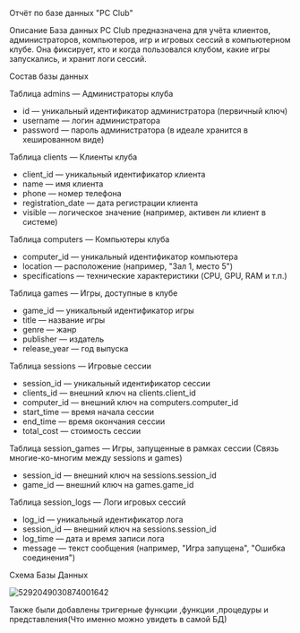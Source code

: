  Отчёт по базе данных "PC Club"

 Описание
База данных PC Club предназначена для учёта клиентов, администраторов, компьютеров, игр и игровых сессий в компьютерном клубе. Она фиксирует, кто и когда пользовался клубом, какие игры запускались, и хранит логи сессий.

 Состав базы данных

 Таблица admins — Администраторы клуба
- id — уникальный идентификатор администратора (первичный ключ)
- username — логин администратора
- password — пароль администратора (в идеале хранится в хешированном виде)



 Таблица clients — Клиенты клуба
- client_id — уникальный идентификатор клиента
- name — имя клиента
- phone — номер телефона
- registration_date — дата регистрации клиента
- visible — логическое значение (например, активен ли клиент в системе)



 Таблица computers — Компьютеры клуба
- computer_id — уникальный идентификатор компьютера
- location — расположение (например, "Зал 1, место 5")
- specifications — технические характеристики (CPU, GPU, RAM и т.п.)



 Таблица games — Игры, доступные в клубе
- game_id — уникальный идентификатор игры
- title — название игры
- genre — жанр
- publisher — издатель
- release_year — год выпуска



 Таблица sessions — Игровые сессии
- session_id — уникальный идентификатор сессии
- clients_id — внешний ключ на clients.client_id
- computer_id — внешний ключ на computers.computer_id
- start_time — время начала сессии
- end_time — время окончания сессии
- total_cost — стоимость сессии



 Таблица session_games — Игры, запущенные в рамках сессии
(Связь многие-ко-многим между sessions и games)
- session_id — внешний ключ на sessions.session_id
- game_id — внешний ключ на games.game_id



 Таблица session_logs — Логи игровых сессий
- log_id — уникальный идентификатор лога
- session_id — внешний ключ на sessions.session_id
- log_time — дата и время записи лога
- message — текст сообщения (например, "Игра запущена", "Ошибка соединения")

Схема Базы Данных

![5292049030874001642](https://github.com/user-attachments/assets/027568a5-e057-47bb-897e-fef681422688)

Также были добавлены тригерные функции ,функции ,процедуры и представления(Что именно можно увидеть в самой БД)
